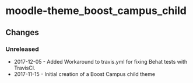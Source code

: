 moodle-theme_boost_campus_child
===============================

Changes
-------

### Unreleased

* 2017-12-05 - Added Workaround to travis.yml for fixing Behat tests with TravisCI.
* 2017-11-15 - Initial creation of a Boost Campus child theme
